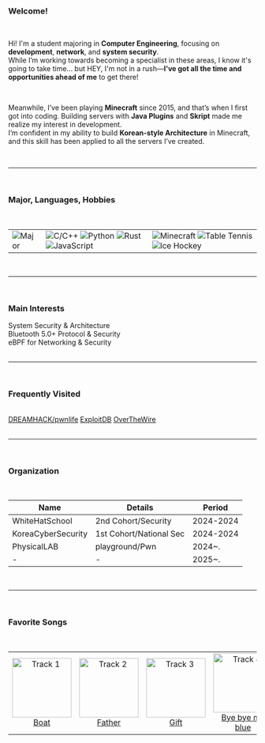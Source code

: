 <!-- default.md -->

### Welcome!

<br>

Hi! I'm a student majoring in **Computer Engineering**, focusing on **development**, **network**, and **system security**.  
While I’m working towards becoming a specialist in these areas, I know it's going to take time... but HEY, I'm not in a rush—**I've got all the time and opportunities ahead of me** to get there!

<br>

Meanwhile, I’ve been playing **Minecraft** since 2015, and that’s when I first got into coding. 
Building servers with **Java Plugins** and **Skript** made me realize my interest in development.  
I’m confident in my ability to build **Korean-style Architecture** in Minecraft, and this skill has been applied to all the servers I’ve created.

<br>

---

<br>

### Major, Languages, Hobbies

<br>

<table class="styled-table" class="hover_up" align="center">
  <tbody>
    <tr>
      <td>
        <img src="https://img.shields.io/badge/Major-Computer%20Engineering-blue?style=for-the-badge" alt="Major">
      </td>
  	  <td>
        <img src="https://img.shields.io/badge/Language-C%2FC%2B%2B-brightgreen?style=for-the-badge" alt="C/C++">
        <img src="https://img.shields.io/badge/Language-Python-yellow?style=for-the-badge" alt="Python">
        <img src="https://img.shields.io/badge/Language-Rust-orange?style=for-the-badge" alt="Rust">
        <img src="https://img.shields.io/badge/Language-JavaScript-lightgrey?style=for-the-badge" alt="JavaScript">
      </td>
      <td>
        <img src="https://img.shields.io/badge/Hobby-Minecraft-lightblue?style=for-the-badge" alt="Minecraft">
        <img src="https://img.shields.io/badge/Hobby-Table%20Tennis-yellowgreen?style=for-the-badge" alt="Table Tennis">
        <img src="https://img.shields.io/badge/Hobby-Ice%20Hockey-blue?style=for-the-badge" alt="Ice Hockey">
      </td>
    </tr>
  </tbody>
</table>
<br>

---

<br>

### Main Interests

<div class="hover_up">System Security & Architecture</div>
<div class="hover_up">Bluetooth 5.0+ Protocol & Security</div>
<div class="hover_up">eBPF for Networking & Security</div>

<br>

---

<br>

### Frequently Visited

<br>
<a href="https://www.dreamhack.io/" class="hover_up">DREAMHACK/pwnlife</a>
<a href="https://www.exploit-db.com/" class="hover_up">ExploitDB</a>
<a href="https://overthewire.org/" class="hover_up">OverTheWire</a>
<br>
<br>

---

<br>

### Organization
<br>
<table class="hover_up" class="styled-table" align="center">
  <thead>
    <tr><th>Name</th><th>Details</th><th>Period</th></tr>
  </thead>
  <tbody>
    <tr><td>WhiteHatSchool</td><td>2nd Cohort/Security</td><td>2024-2024</td></tr>
    <tr><td>KoreaCyberSecurity</td><td>1st Cohort/National Sec</td><td>2024-2024</td></tr>
    <tr><td>PhysicalLAB</td><td>playground/Pwn</td><td>2024~.</td></tr>
    <tr><td>-</td><td>-</td><td>2025~.</td></tr>
  </tbody>
</table>
<br>

---

<br>

### Favorite Songs

<br>

<table class="styled-table" align="center">
  <tr>
    <td align="center">
      <a href="https://www.youtube.com/watch?v=PHU06V7BhEc&list=RDPHU06V7BhEc&start_radio=1&pp=ygUL7KOg7KeAIGJvYXSgBwE%3D" target="_blank">
        <img src="https://i.ytimg.com/vi/PHU06V7BhEc/hqdefault.jpg?sqp=-oaymwEnCOADEI4CSFryq4qpAxkIARUAAIhCGAHYAQHiAQoIGBACGAY4AUAB&amp;rs=AOn4CLBOZd2D-Q7QyJeHvjB_aVm6PYYZmQ" width="120" alt="Track 1">
        <br>Boat
      </a>
    </td>
    <td align="center">
      <a href="https://www.youtube.com/watch?v=ZYowmMfPYWs&list=RDZYowmMfPYWs&start_radio=1&pp=ygUVZmF0aGVyIGJyaWFuIG1ja25pZ2h0oAcB" target="_blank">
        <img src="https://i.ytimg.com/vi/ZYowmMfPYWs/hqdefault.jpg?sqp=-oaymwFBCOADEI4CSFryq4qpAzMIARUAAIhCGAHYAQHiAQoIGBACGAY4AUAB8AEB-AG-AoAC8AGKAgwIABABGHIgWCg5MA8=&rs=AOn4CLC_Z6rQBYYUzr_ZkHAxV73uzr1Eqw" width="120" alt="Track 2">
        <br>Father
      </a>
    </td>
    <td align="center">
      <a href="https://www.youtube.com/watch?v=haM03BYST8c&list=RDhaM03BYST8c&start_radio=1&pp=ygUOR2lmdCDrsJXtmqjsi6CgBwE%3D" target="_blank">
        <img src="https://i.ytimg.com/vi/haM03BYST8c/hq720.jpg?sqp=-oaymwEnCNAFEJQDSFryq4qpAxkIARUAAIhCGAHYAQHiAQoIGBACGAY4AUAB&rs=AOn4CLDQw0ykTYly__cGLSXX1dDFCmVu4Q" width="120" alt="Track 3">
        <br>Gift
      </a>
    </td>
    <td align="center">
      <a href="https://www.youtube.com/watch?v=KqUVBn05iuM&list=RDKqUVBn05iuM&start_radio=1&pp=ygUMYnllIGJ5ZSBibHVloAcB" target="_blank">
        <img src="https://i.ytimg.com/vi/KqUVBn05iuM/hq720.jpg?sqp=-oaymwEnCNAFEJQDSFryq4qpAxkIARUAAIhCGAHYAQHiAQoIGBACGAY4AUAB&rs=AOn4CLDedx4QZZbu87TWRCpxhJy6Qqk77Q" width="120" alt="Track 4">
        <br>Bye bye my blue
      </a>
    </td>
  </tr>
</table>

<br>

